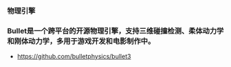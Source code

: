 
### 物理引擎
### Bullet是一个跨平台的开源物理引擎，支持三维碰撞检测、柔体动力学和刚体动力学，多用于游戏开发和电影制作中。
- https://github.com/bulletphysics/bullet3

